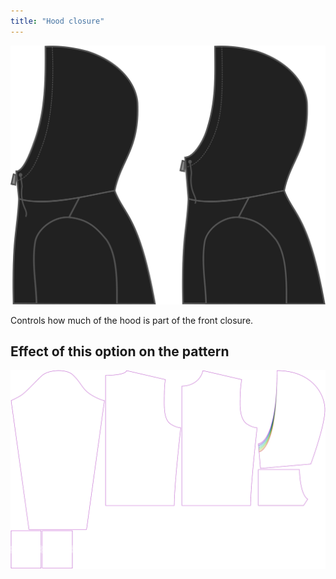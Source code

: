 ```yaml
---
title: "Hood closure"
---
```


![Hood closure](./hoodclosure.svg)

Controls how much of the hood is part of the front closure.

## Effect of this option on the pattern

![This image shows the effect of this option by superimposing several variants that have a different value for this option](huey_hoodclosure_sample.svg "Effect of this option on the pattern")
